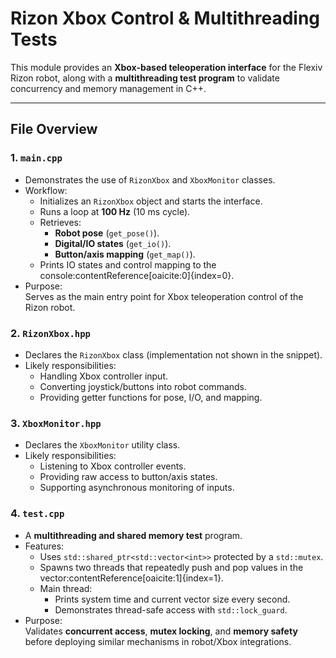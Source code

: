 # Rizon Xbox Control & Multithreading Tests

This module provides an **Xbox-based teleoperation interface** for the Flexiv Rizon robot, along with a **multithreading test program** to validate concurrency and memory management in C++.

---

## File Overview

### 1. `main.cpp`
- Demonstrates the use of `RizonXbox` and `XboxMonitor` classes.  
- Workflow:
  - Initializes an `RizonXbox` object and starts the interface.
  - Runs a loop at **100 Hz** (10 ms cycle).
  - Retrieves:
    - **Robot pose** (`get_pose()`).
    - **Digital/IO states** (`get_io()`).
    - **Button/axis mapping** (`get_map()`).
  - Prints IO states and control mapping to the console:contentReference[oaicite:0]{index=0}.
- Purpose:  
  Serves as the main entry point for Xbox teleoperation control of the Rizon robot.

### 2. `RizonXbox.hpp`
- Declares the `RizonXbox` class (implementation not shown in the snippet).  
- Likely responsibilities:
  - Handling Xbox controller input.
  - Converting joystick/buttons into robot commands.
  - Providing getter functions for pose, I/O, and mapping.

### 3. `XboxMonitor.hpp`
- Declares the `XboxMonitor` utility class.  
- Likely responsibilities:
  - Listening to Xbox controller events.
  - Providing raw access to button/axis states.
  - Supporting asynchronous monitoring of inputs.

### 4. `test.cpp`
- A **multithreading and shared memory test** program.  
- Features:
  - Uses `std::shared_ptr<std::vector<int>>` protected by a `std::mutex`.  
  - Spawns two threads that repeatedly push and pop values in the vector:contentReference[oaicite:1]{index=1}.
  - Main thread:
    - Prints system time and current vector size every second.
    - Demonstrates thread-safe access with `std::lock_guard`.
- Purpose:  
  Validates **concurrent access**, **mutex locking**, and **memory safety** before deploying similar mechanisms in robot/Xbox integrations.